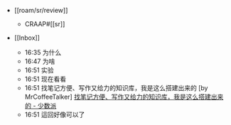 - [[roam/sr/review]]
    - CRAAP#[[sr]]

- [[Inbox]]
    - 16:35 为什么
    - 16:47 为啥
    - 16:51 实验
    - 16:51 现在看看
    - 16:51 找笔记方便、写作又给力的知识库，我是这么搭建出来的 [by MrCoffeeTalker]
[找笔记方便、写作又给力的知识库，我是这么搭建出来的 - 少数派](https://sspai.com/post/77144)
    - 16:51 這回好像可以了
